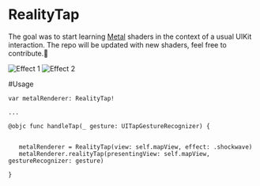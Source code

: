 RealityTap
==================

The goal was to start learning [Metal](https://developer.apple.com/metal/) shaders in the context of a usual UIKit interaction. The repo will be updated with new shaders, feel free to contribute.🤘

![Effect 1](demo1.gif) ![Effect 2](demo2.gif)

#Usage

```
var metalRenderer: RealityTap!

...

@objc func handleTap(_ gesture: UITapGestureRecognizer) {


   metalRenderer = RealityTap(view: self.mapView, effect: .shockwave)
   metalRenderer.realityTap(presentingView: self.mapView, gestureRecognizer: gesture)

}


```
